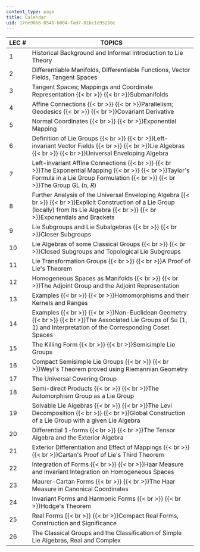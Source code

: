 ```yaml
---
content_type: page
title: Calendar
uid: 17de9666-0548-b004-fad7-01bc1e952b8c
---
```


| LEC # | TOPICS |
| --- | --- |
| 1 | Historical Background and Informal Introduction to Lie Theory |
| 2 | Differentiable Manifolds, Differentiable Functions, Vector Fields, Tangent Spaces |
| 3 | Tangent Spaces; Mappings and Coordinate Representation  {{< br >}}  {{< br >}}Submanifolds |
| 4 | Affine Connections  {{< br >}}  {{< br >}}Parallelism; Geodesics  {{< br >}}  {{< br >}}Covariant Derivative |
| 5 | Normal Coordinates  {{< br >}}  {{< br >}}Exponential Mapping |
| 6 | Definition of Lie Groups  {{< br >}}  {{< br >}}Left-invariant Vector Fields  {{< br >}}  {{< br >}}Lie Algebras  {{< br >}}  {{< br >}}Universal Enveloping Algebra |
| 7 | Left-invariant Affine Connections  {{< br >}}  {{< br >}}The Exponential Mapping  {{< br >}}  {{< br >}}Taylor's Formula in a Lie Group Formulation  {{< br >}}  {{< br >}}The Group GL (n, _R_) |
| 8 | Further Analysis of the Universal Enveloping Algebra  {{< br >}}  {{< br >}}Explicit Construction of a Lie Group (locally) from its Lie Algebra  {{< br >}}  {{< br >}}Exponentials and Brackets |
| 9 | Lie Subgroups and Lie Subalgebras  {{< br >}}  {{< br >}}Closer Subgroups |
| 10 | Lie Algebras of some Classical Groups  {{< br >}}  {{< br >}}Closed Subgroups and Topological Lie Subgroups |
| 11 | Lie Transformation Groups  {{< br >}}  {{< br >}}A Proof of Lie's Theorem |
| 12 | Homogeneous Spaces as Manifolds  {{< br >}}  {{< br >}}The Adjoint Group and the Adjoint Representation |
| 13 | Examples  {{< br >}}  {{< br >}}Homomorphisms and their Kernels and Ranges |
| 14 | Examples  {{< br >}}  {{< br >}}Non-Euclidean Geometry  {{< br >}}  {{< br >}}The Associated Lie Groups of Su (1, 1) and Interpretation of the Corresponding Coset Spaces |
| 15 | The Killing Form  {{< br >}}  {{< br >}}Semisimple Lie Groups |
| 16 | Compact Semisimple Lie Groups  {{< br >}}  {{< br >}}Weyl's Theorem proved using Riemannian Geometry |
| 17 | The Universal Covering Group |
| 18 | Semi-direct Products  {{< br >}}  {{< br >}}The Automorphism Group as a Lie Group |
| 19 | Solvable Lie Algebras  {{< br >}}  {{< br >}}The Levi Decomposition  {{< br >}}  {{< br >}}Global Construction of a Lie Group with a given Lie Algebra |
| 20 | Differential 1-forms  {{< br >}}  {{< br >}}The Tensor Algebra and the Exterior Algebra |
| 21 | Exterior Differentiation and Effect of Mappings  {{< br >}}  {{< br >}}Cartan's Proof of Lie's Third Theorem |
| 22 | Integration of Forms  {{< br >}}  {{< br >}}Haar Measure and Invariant Integration on Homogeneous Spaces |
| 23 | Maurer-Cartan Forms  {{< br >}}  {{< br >}}The Haar Measure in Canonical Coordinates |
| 24 | Invariant Forms and Harmonic Forms  {{< br >}}  {{< br >}}Hodge's Theorem |
| 25 | Real Forms  {{< br >}}  {{< br >}}Compact Real Forms, Construction and Significance |
| 26 | The Classical Groups and the Classification of Simple Lie Algebras, Real and Complex